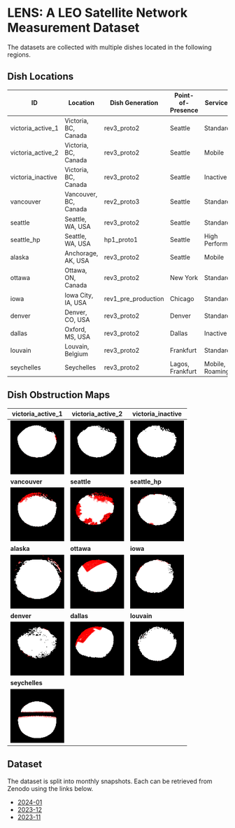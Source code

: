 # LENS: A LEO Satellite Network Measurement Dataset

The datasets are collected with multiple dishes located in the following regions.

## Dish Locations

| ID                |  Location              | Dish Generation     | Point-of-Presence | Service Tier     |
| ----------------- | ---------------------- | ------------------- | ----------------- | ---------------- |
| victoria_active_1 |  Victoria, BC, Canada  | rev3_proto2         | Seattle           | Standard         |
| victoria_active_2 |  Victoria, BC, Canada  | rev3_proto2         | Seattle           | Mobile           |
| victoria_inactive |  Victoria, BC, Canada  | rev3_proto2         | Seattle           | Inactive         |
| vancouver         |  Vancouver, BC, Canada | rev2_proto3         | Seattle           | Standard         |
| seattle           |  Seattle, WA, USA      | rev3_proto2         | Seattle           | Standard         |
| seattle_hp        |  Seattle, WA, USA      | hp1_proto1          | Seattle           | High Performance |
| alaska            |  Anchorage, AK, USA    | rev3_proto2         | Seattle           | Mobile           |
| ottawa            |  Ottawa, ON, Canada    | rev3_proto2         | New York          | Standard         |
| iowa              |  Iowa City, IA, USA    | rev1_pre_production | Chicago           | Standard         |
| denver            |  Denver, CO, USA       | rev3_proto2         | Denver            | Standard         |
| dallas            |  Oxford, MS, USA       | rev3_proto2         | Dallas            | Inactive         |
| louvain           |  Louvain, Belgium      | rev3_proto2         | Frankfurt         | Standard         |
| seychelles        |  Seychelles            | rev3_proto2         | Lagos, Frankfurt  | Mobile, Roaming  |

## Dish Obstruction Maps

| **victoria_active_1**                | **victoria_active_2**                | **victoria_inactive**                |
| ------------------------------------ | ------------------------------------ | ------------------------------------ | 
| ![](./figures/victoria_active_1.png) | ![](./figures/victoria_active_2.png) | ![](./figures/victoria_inactive.png) |
| **vancouver**                        | **seattle**                          | **seattle_hp**                       |
| ![](./figures/vancouver.png)         | ![](./figures/seattle.png)           | ![](./figures/seattle_hp.png)        |
| **alaska**                           | **ottawa**                           | **iowa**                             |
| ![](./figures/alaska.png)            | ![](./figures/ottawa.png)            | ![](./figures/iowa.png)              |
| **denver**                           | **dallas**                           | **louvain**                          |                                   
| ![](./figures/denver.png)            | ![](./figures/dallas.png)            | ![](./figures/louvain.png)           |
| **seychelles**                       |                                      |                                      |
| ![](./figures/seychelles.png)        |                                      |                                      |
  
## Dataset

The dataset is split into monthly snapshots. Each can be retrieved from Zenodo using the links below.

+ [2024-01]()
+ [2023-12]()
+ [2023-11]()
